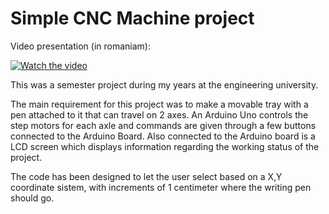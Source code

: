 # Simple CNC Machine project

Video presentation (in romaniam):

[![Watch the video](/Photos/)](https://www.youtube.com/watch?v=v0XAj81dnzg)



This was a semester project during my years at the engineering university.

The main requirement for this project was to make a movable tray with a pen attached to it that can travel on 2 axes. An Arduino Uno controls the step motors for each axle and commands are given through a few buttons connected to the Arduino Board. Also connected to the Arduino board is a LCD screen which displays information regarding the working status of the project.

The code has been designed to let the user select based on a X,Y coordinate sistem, with increments of 1 centimeter where the writing pen should go.
